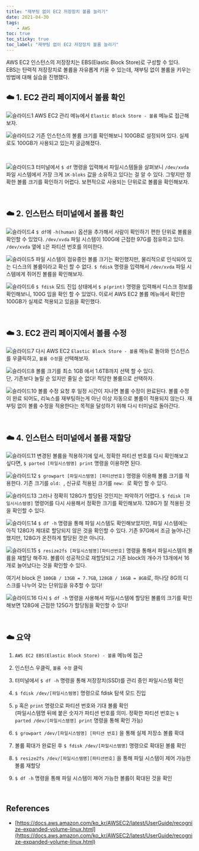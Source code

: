 ```yaml
---
title: "재부팅 없이 EC2 저장장치 볼륨 늘리기"
date: 2021-04-30
tags:
    - AWS
toc: true
toc_sticky: true
toc_label: "재부팅 없이 EC2 저장장치 볼륨 늘리기"
---
```


AWS EC2 인스턴스의 저장장치는 EBS(Elastic Block Store)로 구성할 수 있다.   
EBS는 탄력적 저장장치로 볼륨을 자유롭게 키울 수 있는데, 재부팅 없이 볼륨을 키우는 방법에 대해 실습을 진행했다.

## ☁️ 1. EC2 관리 페이지에서 볼륨 확인
![슬라이드1](https://user-images.githubusercontent.com/37354145/116637842-f3328280-a99f-11eb-9c6f-03f101a7d476.png)
AWS EC2 관리 메뉴에서 `Elastic Block Store - 볼륨` 메뉴로 접근해보자.

![슬라이드2](https://user-images.githubusercontent.com/37354145/116637846-f6c60980-a99f-11eb-9a9b-1357200514e2.png)
기존 인스턴스의 볼륨 크기를 확인해보니 100GB로 설정되어 있다.
실제로도 100GB가 사용되고 있는지 궁금해졌다.

<br>

![슬라이드3](https://user-images.githubusercontent.com/37354145/116637848-f7f73680-a99f-11eb-8f3f-1d7700eb97a8.png)
터미널에서 `$ df` 명령을 입력해서 파일시스템들을 살펴보니 `/dev/xvda` 파일 시스템에서 
가장 크게 `1K-bloks` 값을 소유하고 있다는 걸 알 수 있다. 그렇지만 정확한 볼륨 크기를 확인하기 어렵다. 
보편적으로 사용되는 단위로로 볼륨을 확인해보자.

<br>

## ☁️ 2. 인스턴스 터미널에서 볼륨 확인
![슬라이드4](https://user-images.githubusercontent.com/37354145/116637850-f88fcd00-a99f-11eb-87c9-0399565789ad.png)
`$ df`에 `-h(human)` 옵션을 추가해서 사람이 확인하기 편한 단위로 볼륨을 확인할 수 있었다.
`/dev/xvda` 파일 시스템이 100G에 근접한 97G를 점유하고 있다. `/dev/xvda` 옆에 `1`은 파티션 번호를 의미한다.

![슬라이드5](https://user-images.githubusercontent.com/37354145/116637852-f9286380-a99f-11eb-8e9f-7e80c0b7d21b.png)
파일 시스템이 점유중인 볼륨 크기는 확인했지만, 물리적으로 인식되어 있는 디스크의 볼륨이라고 확신 할 수 없다. 
`$ fdisk` 명령을 입력해서 `/dev/xvda` 파일 시스템에게 쥐어진 볼륨을 확인해보자. 

![슬라이드6](https://user-images.githubusercontent.com/37354145/116637856-f9286380-a99f-11eb-93fd-9e6572ab5666.png)
`$ fdisk` 모드 진입 상태에서 `$ p(print)` 명령을 입력해서 디스크 정보를 확인해보니, 100G 임을 확인 할 수 있었다.
이로서 AWS EC2 볼륨 메뉴에서 확인한 100GB가 실제로 적용되고 있음을 확인했다.

<br>

## ☁️ 3. EC2 관리 페이지에서 볼륨 수정
![슬라이드7](https://user-images.githubusercontent.com/37354145/116637857-f9c0fa00-a99f-11eb-9fa3-da7086aec821.png)
다시 AWS EC2 `Elastic Block Store - 볼륨` 메뉴로 돌아와 인스턴스를 우클릭하고, `볼륨 수정`을 선택해보자.

![슬라이드8](https://user-images.githubusercontent.com/37354145/116637860-faf22700-a99f-11eb-93e9-838af83ef194.png)
볼륨 크기를 최소 1GB 에서 1.6TB까지 선택 할 수 있다.  
단, 기존보다 늘릴 순 있지만 줄일 순 없다! 적당한 볼륨으로 선택하자.

![슬라이드10](https://user-images.githubusercontent.com/37354145/116637864-fc235400-a99f-11eb-9e03-ecae0500a864.png)
볼륨 수정 요청 후 일정 시간이 지나면 볼륨 수정이 완료된다. 볼륨 수정이 완료 되어도, 리눅스를 재부팅하는게 아닌 이상 
자동으로 볼륨이 적용되지 않는다. 재부팅 없이 볼륨 수정을 적용한다는 목적을 달성하기 위해 다시 터미널로 돌아간다.

<br>

## ☁️ 4. 인스턴스 터미널에서 볼륨 재할당
![슬라이드11](https://user-images.githubusercontent.com/37354145/116637865-fc235400-a99f-11eb-8da1-59fd1a83f21d.png)
변경된 볼륨을 적용하기에 앞서, 정확한 파티션 번호를 다시 확인해보고 싶다면, `$ parted [파일시스템명] print` 명령을 이용하면 된다.

![슬라이드12](https://user-images.githubusercontent.com/37354145/116637867-fd548100-a99f-11eb-9e90-d8bd084f1521.png)
`$ growpart [파일시스템명] [파티션번호]` 명령을 이용해 볼륨 크기를 적용한다.
기존 크기를 `old: `, 신규로 적용된 크기를 `new: `로 확인 할 수 있다.

![슬라이드13](https://user-images.githubusercontent.com/37354145/116637868-fded1780-a99f-11eb-9ccd-31f3be974788.png)
그러나 정확히 128G가 할당된 것인지는 파악하기 어렵다. `$ fdisk [파일시시스템명]` 명령어를 다시 사용해서 정확한 
크기를 확인해보자. 128G가 잘 적용된 것을 확인할 수 있다.

![슬라이드14](https://user-images.githubusercontent.com/37354145/116637869-fe85ae00-a99f-11eb-9443-52022f050dad.png)
`$ df -h` 명령을 통해 파일 시스템도 확인해보았지만, 파일 시스템에는 아직 128G가 제대로 할당되지 않은 것을 확인할 수 있다. 
기존 97G에서 조금 늘어나긴 했지만, 128G가 온전하게 할당된 것은 아니다.

![슬라이드15](https://user-images.githubusercontent.com/37354145/116637870-fe85ae00-a99f-11eb-8edb-b4ed61afd180.png)
`$ resize2fs [파일시스템명][파티션번호]` 명령을 통해서 파일시스템의 볼륨을 재할당 해주자. 
볼륨이 성공적으로 재할당되고 기존 block의 개수가 13개에서 16개로 늘어났다는 것을 확인할 수 있다.

여기서 block 은 `100GB / 13GB = 7.7GB`, `128GB / 16GB = 8GB`로, 하나당 8G의 디스크를 나누어 갖는 단위임을 유추할 수 있다!

![슬라이드16](https://user-images.githubusercontent.com/37354145/116637871-ff1e4480-a99f-11eb-8c9b-01c99a12d58d.png)
다시 `$ df -h` 명령을 사용해서 파일시스템에 할당된 볼륨의 크기를 확인해보면 128G에 근접한 125G가 할당됨을 확인할 수 있다!

<br>

## ☁️ 요약
1. `AWS EC2 EBS(Elastic Block Store) - 볼륨` 메뉴에 접근
2. 인스턴스 우클릭, `볼륨 수정` 클릭
4. 터미널에서 `$ df -h` 명령을 통해 저장장치(SSD)를 관리 중인 파일시스템 확인
5. `$ fdisk /dev/[파일시스템명]` 명령으로 fdisk 탐색 모드 진입
6. `p` 혹은 `print` 명령으로 파티션 번호와 기대 볼륨 확인  
   (파일시스템명 뒤에 붙은 숫자가 파티션 번호를 의미. 정확한 파티션 번호는 `$ parted /dev/[파일시스템명] print` 명령을 통해 확인 가능)
   
7. `$ growpart /dev/[파일시스템명] [파티션 번호]` 을 통해 실제 저장소 볼륨 확대
8. 볼륨 확대가 완료된 후 `$ fdisk /dev/[파일시스템명]` 명령으로 확대된 볼륨 확인
9. `$ resize2fs /dev/[파일시스템명][파티션번호]` 을 통해 파일 시스템이 제어 가능한 볼륨 재할당
10. `$ df -h` 명령을 통해 파일 시스템이 제어 가능한 볼륨이 확대된 것을 확인

<br>

## References
- [https://docs.aws.amazon.com/ko_kr/AWSEC2/latest/UserGuide/recognize-expanded-volume-linux.html](https://docs.aws.amazon.com/ko_kr/AWSEC2/latest/UserGuide/recognize-expanded-volume-linux.html)
  

